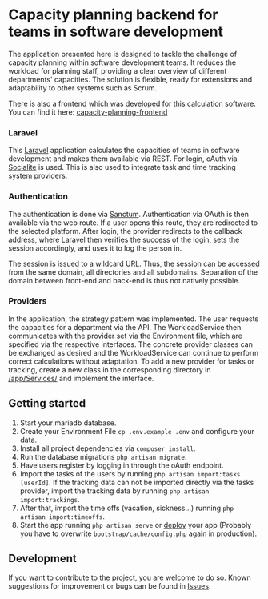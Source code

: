 # Capacity planning backend for teams in software development

The application presented here is designed to tackle the challenge of capacity planning within software development
teams. It reduces the workload for planning staff, providing a clear overview of different departments' capacities. The
solution is flexible, ready for extensions and adaptability to other systems such as Scrum.

There is also a frontend which was developed for this calculation software. You can find it here: [capacity-planning-frontend](https://github.com/lorenzpfei/capacity-planning-frontend)


### Laravel

This [Laravel](https://github.com/laravel/laravel) application calculates the capacities of teams in software
development and makes them available via REST.
For login, oAuth via [Socialite](https://github.com/laravel/socialite) is used. This is also used to integrate task and
time tracking system providers.


### Authentication

The authentication is done via [Sanctum](https://github.com/laravel/sanctum). Authentication via OAuth is then available
via the web route. If a user opens this route, they are redirected to the selected platform. After login, the provider
redirects to the callback address, where Laravel then verifies the success of the login, sets the session accordingly,
and uses it to log the person in.

The session is issued to a wildcard URL. Thus, the session can be accessed from the same domain, all directories and all
subdomains. Separation of the domain between front-end and back-end is thus not natively possible.


### Providers

In the application, the strategy pattern was implemented. The user requests the capacities for a department via the API.
The WorkloadService then communicates with the provider set via the Environment file, which are specified via the
respective interfaces. The concrete provider classes can be exchanged as desired and the WorkloadService can continue to
perform correct calculations without adaptation.
To add a new provider for tasks or tracking, create a new class in the corresponding directory
in [/app/Services/](./app/Services) and implement the interface.


## Getting started

1. Start your mariadb database.
2. Create your Environment File `cp .env.example .env` and configure your data.
3. Install all project dependencies via `composer install`.
5. Run the database migrations `php artisan migrate`.
6. Have users register by logging in through the oAuth endpoint.
7. Import the tasks of the users by running `php artisan import:tasks [userId]`. If the tracking data can not be imported directly via the tasks provider, import the tracking data by running `php artisan import:trackings`.
8. After that, import the time offs (vacation, sickness...) running `php artisan import:timeoffs`.
9. Start the app running `php artisan serve` or [deploy](https://laravel.com/docs/10.x/deployment]) your app (Probably you have to overwrite `bootstrap/cache/config.php` again in production).


## Development

If you want to contribute to the project, you are welcome to do so. Known suggestions for improvement or bugs can be found in [Issues](https://github.com/lorenzpfei/capacity-planning-backend/issues).
